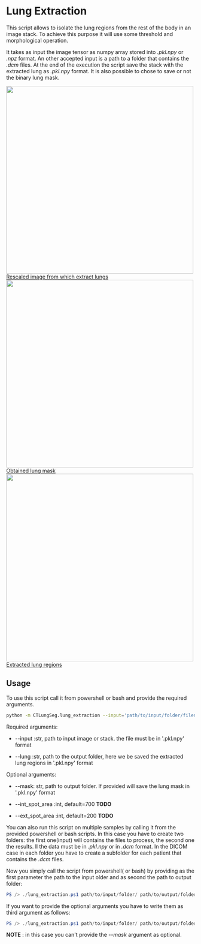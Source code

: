 # Lung Extraction

This script allows to isolate the lung regions from the rest of the body in an image stack. To achieve this purpose it will use some threshold and morphological operation.

It takes as input the image tensor as numpy array stored into *.pkl.npy* or *.npz* format. An other accepted input is a path to a folder that contains the *.dcm* files.
At the end of the execution the script save the stack with the extracted lung as *.pkl.npy* format. It is also possible to chose to save or not the binary lung mask.

<a href="https://github.com/RiccardoBiondi/segmentation/blob/master/docs/CTLungSeg/images/thresholded.png">
  <div class="image">
    <img src="https://github.com/RiccardoBiondi/segmentation/blob/master/docs/CTLungSeg/pipeline/images/dicom.png" width="500" height="500">
  </div>
  <div class="text_caption"> Rescaled image from which extract lungs </div>
</a>

<a href="https://github.com/RiccardoBiondi/segmentation/blob/master/docs/CTLungSeg/images/lung_mask.png">
  <div class="image">
    <img src="https://github.com/RiccardoBiondi/segmentation/blob/master/docs/CTLungSeg/pipeline/images/lung_mask.png" width="500" height="500">
  </div>
  <div class="text_caption"> Obtained lung mask</div>
</a>

<a href="https://github.com/RiccardoBiondi/segmentation/blob/master/docs/CTLungSeg/images/lung.png">
  <div class="image">
    <img src="https://github.com/RiccardoBiondi/segmentation/blob/master/docs/CTLungSeg/pipeline/images/lung.png" width="500" height="500">
  </div>
  <div class="text_caption"> Extracted lung regions</div>
</a>

## Usage

To use this script call it from powershell or bash and provide the required arguments.

```bash
python -m CTLungSeg.lung_extraction --input='path/to/input/folder/filename.pkl.npy' --lung='path/to/output/folder/outputname'
```

Required arguments:

* --input :str, path to input image or stack. the file must be in '.pkl.npy' format

* --lung :str, path to the output folder, here we be saved the extracted lung regions in '.pkl.npy' format

Optional arguments:

* --mask: str, path to output folder. If provided will save the lung mask in '.pkl.npy' format

* --int_spot_area :int, default=700 **TODO**

* --ext_spot_area :int, default=200 **TODO**

You can also run this script on multiple samples by calling it from the provided powershell or bash scripts. In this case you have to create two folders: the first one(input) will contains the files to process, the second one the results. ll the data must be in *.pkl.npy* or in *.dcm* format. In the DICOM case in each folder you have to create a subfolder for each patient that contains the *.dcm* files.

 Now you simply call the script from powershell( or bash) by providing as the first parameter the path to the input older and as second the path to output folder:

```powershell
PS /> ./lung_extraction.ps1 path/to/input/folder/ path/to/output/folder/
```

If you want to provide the optional arguments you have to write them as third argument as follows:
```powershell
PS /> ./lung_extraction.ps1 path/to/input/folder/ path/to/output/folder/  --int_spot_area=300
```

**NOTE** : in this case you can't provide the *--mask* argument as optional.
